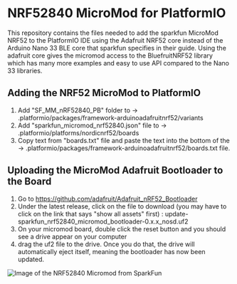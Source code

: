 # NRF52840 MicroMod for PlatformIO

This repository contains the files needed to add the sparkfun MicroMod NRF52 to the PlatformIO IDE using the Adafruit NRF52 core instead of the Arduino Nano 33 BLE core that sparkfun specifies in their guide.
Using the adafruit core gives the micromod access to the BluefruitNRF52 library which has many more examples and easy to use API compared to the Nano 33 libraries.

## Adding the NRF52 MicroMod to PlatformIO
1. Add "SF_MM_nRF52840_PB" folder to -> .platformio/packages/framework-arduinoadafruitnrf52/variants
2. Add "sparkfun_micromod_nrf52840.json" file to -> .platformio/platforms/nordicnrf52/boards
3. Copy text from "boards.txt" file and paste the text into the bottom of the -> .platformio/packages/framework-arduinoadafruitnrf52/boards.txt file.

## Uploading the MicroMod Adafruit Bootloader to the Board
1. Go to https://github.com/adafruit/Adafruit_nRF52_Bootloader
2. Under the latest release, click on the file to download (you may have to click on the link that says "show all assets" first) : update-sparkfun_nrf52840_micromod_bootloader-0.x.x_nosd.uf2
3. On your micromod board, double click the reset button and you should see a drive appear on your computer
4. drag the uf2 file to the drive. Once you do that, the drive will automatically eject itself, meaning the bootloader has now been updated.

![Image of the NRF52840 Micromod from SparkFun](https://cdn.sparkfun.com/assets/parts/1/5/9/2/1/16984-SparkFun_MicroMod_nRF52840_Processor-04.jpg)

